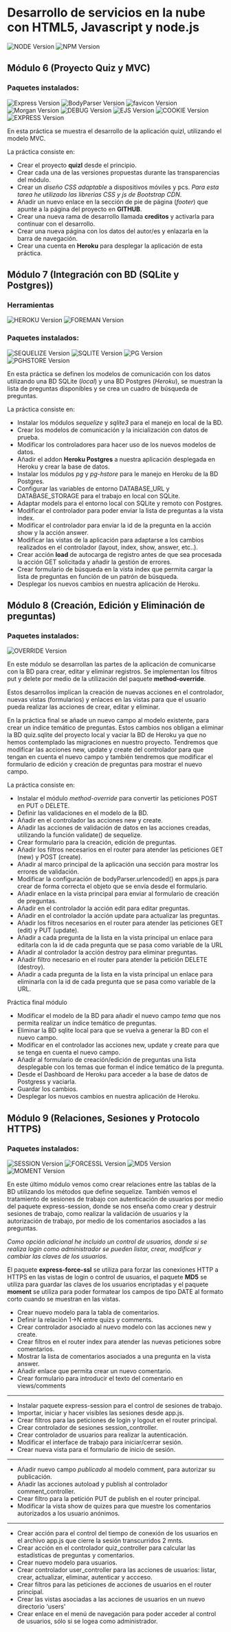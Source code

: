 Desarrollo de servicios en la nube con HTML5, Javascript y node.js
==================================================================

![NODE Version][node-image] ![NPM Version][npm-image]

Módulo 6 (Proyecto Quiz y MVC)
------------------------------
### Paquetes instalados:

![Express Version][express-image] ![BodyParser Version][body-parser-image] ![favicon Version][favicon-image] ![Morgan Version][morgan-image] ![DEBUG Version][debug-image] ![EJS Version][ejs-image] ![COOKIE Version][cookie-parser-image] ![EXPRESS Version][express-partials-image]

En esta práctica se muestra el desarrollo de la aplicación quizl, utilizando el modelo MVC.

La práctica consiste en:

- Crear el proyecto **quizl** desde el principio.
- Crear cada una de las versiones propuestas durante las transparencias del módulo.
- Crear un *diseño CSS adaptable* a dispositivos móviles y pcs. *Para esta tarea he utilizado las librerias CSS y js de Bootstrap CDN*.
- Añadir un nuevo enlace en la sección de pie de página (*footer*) que apunte a la página del proyecto en **GITHUB**.
- Crear una nueva rama de desarrollo llamada **creditos** y activarla para continuar con el desarrollo.
- Crear una nueva página con los datos del autor/es y enlazarla en la barra de navegación.
- Crear una cuenta en **Heroku** para desplegar la aplicación de esta práctica.

Módulo 7 (Integración con BD (SQLite y Postgres))
-------------------------------------------------
### Herramientas
![HEROKU Version][heroku-toolbelt-image] ![FOREMAN Version][foreman-image]

### Paquetes instalados:

![SEQUELIZE Version][sequelize-image] ![SQLITE Version][sqlite-image] ![PG Version][pg-image] ![PGHSTORE Version][pg-hstore-image]

En esta práctica se definen los modelos de comunicación con los datos utilizando una BD SQLite (*local*) y una BD Postgres (*Heroku*), se muestran la lista de preguntas disponibles y se crea un cuadro de búsqueda de preguntas.

La práctica consiste en:

- Instalar los módulos *sequelize* y *sqlite3* para el manejo en local de la BD.
- Crear los modelos de comunicación y la inicialización con datos de prueba.
- Modificar los controladores para hacer uso de los nuevos modelos de datos.
- Añadir el addon **Heroku Postgres** a nuestra aplicación desplegada en Heroku y crear la base de datos.
- Instalar los módulos *pg* y *pg-hstore* para le manejo en Heroku de la BD Postgres.
- Configurar las variables de entorno DATABASE_URL y DATABASE_STORAGE para el trabajo en local con SQLite.
- Adaptar models para el entorno local con SQLite y remoto con Postgres.
- Modificar el controlador para poder enviar la lista de preguntas a la vista index.
- Modificar el controlador para enviar la id de la pregunta en la acción show y la acción answer.
- Modificar las vistas de la aplicación para adaptarse a los cambios realizados en el controlador (layout, index, show, answer, etc..).
- Crear acción **load** de autocarga de registro antes de que sea procesada la acción GET solicitada y añadir la gestión de errores.
- Crear formulario de búsqueda en la vista index que permita cargar la lista de preguntas en función de un patrón de búsqueda.
- Desplegar los nuevos cambios en nuestra aplicación de Heroku.

Módulo 8 (Creación, Edición y Eliminación de preguntas)
-------------------------------------------------
### Paquetes instalados:

![OVERRIDE Version][method-override-image]

En este módulo se desarrollan las partes de la aplicación de comunicarse con la BD para crear, editar y eliminar registros. Se implementan los filtros put y delete por medio de la utilización del paquete **method-override**.

Estos desarrollos implican la creación de nuevas acciones en el controlador, nuevas vistas (formularios) y enlaces en las vistas para que el usuario pueda realizar las acciones de crear, editar y eliminar.

En la práctica final se añade un nuevo campo al modelo existente, para crear un índice temático de preguntas. Estos cambios nos obligan a eliminar la BD quiz.sqlite del proyecto local y vaciar la BD de Heroku ya que no hemos contemplado las migraciones en nuestro proyecto.
Tendremos que modificar las acciones new, update y create del controlador para que tengan en cuenta el nuevo campo y también tendremos que modificar el formulario de edición y creación de preguntas para mostrar el nuevo campo.

La práctica consiste en:

- Instalar el módulo *method-override* para convertir las peticiones POST en PUT o DELETE.
- Definir las validaciones en el modelo de la BD.
- Añadir en el controlador las acciones new y create.
- Añadir las acciones de validación de datos en las acciones creadas, utilizando la función validate() de sequelize.
- Crear formulario para la creación, edición de preguntas.
- Añadir los filtros necesarios en el router para atender las peticiones GET (new) y POST (create).
- Añadir al marco principal de la aplicación una sección para mostrar los errores de validación.
- Modificar la configuración de bodyParser.urlencoded() en apps.js para crear de forma correcta el objeto que se envía desde el formulario.
- Añadir enlace en la vista principal para enviar al formulario de creación de preguntas.
- Añadir en el controlador la acción edit para editar preguntas.
- Añadir en el controlador la acción update para actualizar las preguntas.
- Añadir los filtros necesarios en el router para atender las peticiones GET (edit) y PUT (update).
- Añadir a cada pregunta de la lista en la vista principal un enlace para editarla con la id de cada pregunta que se pasa como variable de la URL
- Añadir al controlador la acción destroy para eliminar preguntas.
- Añadir filtro necesario en el router para atender la petición DELETE (destroy).
- Añadir a cada pregunta de la lista en la vista principal un enlace para eliminarla con la id de cada pregunta que se pasa como variable de la URL.

Práctica final módulo

- Modificar el modelo de la BD para añadir el nuevo campo *tema* que nos permita realizar un índice temático de preguntas.
- Eliminar la BD sqlite local para que se vuelva a generar la BD con el nuevo campo.
- Modificar en el controlador las acciones new, update y create para que se tenga en cuenta el nuevo campo.
- Añadir al formulario de creación/edición de preguntas una lista desplegable con los temas que forman el índice temático de la pregunta.
- Desde el  Dashboard de Heroku para acceder a la base de datos de Postgress y vaciarla.
- Guardar los cambios.
- Desplegar los nuevos cambios en nuestra aplicación de Heroku.

Módulo 9 (Relaciones, Sesiones y Protocolo HTTPS)
-------------------------------------------------------------------------------------------------------------
### Paquetes instalados:

![SESSION Version][express-session-image] ![FORCESSL Version][express-force-ssl-image] ![MD5 Version][md5-image] ![MOMENT Version][moment-image]

En este último módulo vemos como crear relaciones entre las tablas de la BD utilizando los métodos que define sequelize. También vemos el tratamiento de sesiones de trabajo con autenticación de usuarios por medio del paquete express-session, donde se nos enseña como crear y destruir sesiones de trabajo, como realizar la validación de usuarios y la autorización de trabajo, por medio de los comentarios asociados a las preguntas.

*Como opción adicional he incluido un control de usuarios, donde si se realiza login como administrador se pueden listar, crear, modificar y cambiar las claves de los usuarios.*

El paquete **express-force-ssl** se utiliza para forzar las conexiones HTTP a HTTPS en las vistas de login o control de usuarios, el paquete **MD5** se utiliza para guardar las claves de los usuarios encriptadas y el paquete **moment** se utiliza para poder formatear los campos de tipo DATE al formato corto cuando se muestran en las vistas.

- Crear nuevo modelo para la tabla de comentarios.
- Definir la relación 1->N entre quizs y comments.
- Crear controlador asociado al nuevo modelo con las acciones new y create.
- Crear filtros en el router index para atender las nuevas peticiones sobre comentarios.
- Mostrar la lista de comentarios asociados a una pregunta en la vista answer.
- Añadir enlace que permita crear un nuevo comentario.
- Crear formulario para introducir el texto del comentario en views/comments
* * * *
- Instalar paquete express-session para el control de sesiones de trabajo.
- Importar, iniciar y hacer visibles las sesiones desde app.js.
- Crear filtros para las peticiones de login y logout en el router principal.
- Crear controlador de sesiones session_controller.
- Crear controlador de usuarios para realizar la autenticación.
- Modificar el interface de trabajo para iniciar/cerrar sesión.
- Crear nueva vista para el formulario de inicio de sesión.
* * * *
- Añadir nuevo campo *publicado* al modelo comment, para autorizar su publicación.
- Añadir las acciones autoload y publish al controlador comment_controller.
- Crear filtro para la petición PUT de publish en el router principal.
- Modificar la vista show de quizes para que muestre los comentarios autorizados a los usuario anónimos.
* * * *
- Crear acción para el control del tiempo de conexión de los usuarios en el archivo app.js que cierre la sesión transcurridos 2 mnts.
- Crear acción en el controlador quiz_controller para calcular las estadísticas de preguntas y comentarios.
- Crear nuevo modelo para usuarios.
- Crear controlador user_controller para las acciones de usuarios: listar, crear, actualizar, eliminar, autenticar y accceso.
- Crear filtros para las peticiones de acciones de usuarios en el router principal.
- Crear las vistas asociadas a las acciones de usuarios en un nuevo directorio 'users'
- Crear enlace en el menú de navegación para poder acceder al control de usuarios, sólo si se logea como administrador.




[node-image]: https://img.shields.io/badge/node-0.12.4-blue.svg
[npm-image]: https://img.shields.io/npm/v/npm.svg
[body-parser-image]: https://img.shields.io/badge/body--parser-1.12.4-green.svg
[express-image]:https://img.shields.io/badge/express-4.12.4-green.svg
[favicon-image]:https://img.shields.io/badge/serve--favicon-2.2.1-green.svg
[morgan-image]:https://img.shields.io/badge/morgan-1.5.3-green.svg
[debug-image]:https://img.shields.io/badge/debug-2.2.0-green.svg
[ejs-image]:https://img.shields.io/badge/ejs-2.3.1-green.svg
[cookie-parser-image]:https://img.shields.io/badge/cookie--parser-1.3.5-green.svg
[express-partials-image]:https://img.shields.io/badge/express--partials-0.3.0-green.svg
[sequelize-image]:https://img.shields.io/badge/sequelize-3.2.0-green.svg
[sqlite-image]:https://img.shields.io/badge/sqlite3-3.0.8-green.svg
[pg-image]:https://img.shields.io/badge/pg-4.4.0-green.svg
[pg-hstore-image]:https://img.shields.io/badge/pg--hstore-2.3.2-green.svg
[method-override-image]:https://img.shields.io/badge/method--override-2.3.3-green.svg
[heroku-toolbelt-image]:https://img.shields.io/badge/heroku--toolbelt-3.38.2-red.svg
[foreman-image]:https://img.shields.io/badge/foreman-0.78.0-blue.svg
[express-session-image]:https://img.shields.io/badge/express--session-1.11.3-green.svg
[express-force-ssl-image]:https://img.shields.io/badge/express--force--ssl-0.2.13-green.svg
[md5-image]:https://img.shields.io/badge/MD5-1.2.2-green.svg
[moment-image]:https://img.shields.io/badge/moment-2.10.3-green.svg
